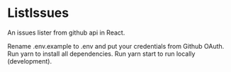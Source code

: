 # ListIssues
An issues lister from github api in React.


Rename .env.example to .env and put your credentials from Github OAuth.
Run yarn to install all dependencies.
Run yarn start to run locally (development).
